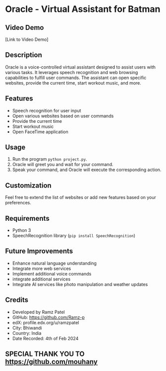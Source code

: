# Oracle - Virtual Assistant for Batman

## Video Demo
[Link to Video Demo]  <!-- Add the URL of your video demo here -->

## Description
Oracle is a voice-controlled virtual assistant designed to assist users with various tasks. It leverages speech recognition and web browsing capabilities to fulfill user commands. The assistant can open specific websites, provide the current time, start workout music, and more.

## Features
- Speech recognition for user input
- Open various websites based on user commands
- Provide the current time
- Start workout music
- Open FaceTime application

## Usage
1. Run the program `python project.py`.
2. Oracle will greet you and wait for your command.
3. Speak your command, and Oracle will execute the corresponding action.

## Customization
Feel free to extend the list of websites or add new features based on your preferences.

## Requirements
- Python 3
- SpeechRecognition library (`pip install SpeechRecognition`)

## Future Improvements
- Enhance natural language understanding
- Integrate more web services
- Implement additional voice commands
- integrate additional services
- Integrate AI services like photo manipulation and weather updates

## Credits
- Developed by Ramz Patel
- GitHub: https://github.com/Ramz-p
- edX: profile.edx.org/u/ramzpatel
- City: Bhiwandi
- Country: India
- Date Recorded: 4th of Feb 2024

## SPECIAL THANK YOU TO https://github.com/mouhany

